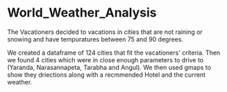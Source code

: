 # World_Weather_Analysis
The Vacationers decided to vacations in cities that are not raining or snowing and have tempuratures between 75 and 90 degrees.

We created a dataframe of 124 cities that fit the vacationers' criteria.  Then we found 4 cities which were in close enough parameters to drive to (Yaranda, Narasannapeta, Tarabha and Angul). We then used gmaps to show they driections along with a recmmended Hotel and the current weather.
